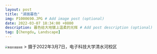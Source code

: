 ```yaml
---
layout: post
title: "湖面暮色"
img: P1000690.JPG # Add image post (optional)
date: 2022-03-07 18:34:00 +0800
description: 暮色给大地镀上温柔的光辉 # Add post description (optional)
tag: [Chengdu, Landscape]
---
```

<img src="https://github.com/Miraling/Photography/blob/dd5d0eacecf54d34854953c8e647f703b5d9514e/assets/img/P1000690.JPG?raw=true" alt="黄昏的湖面倒影" style="zoom: 50%;" />
> 摄于2022年3月7日，电子科技大学清水河校区

